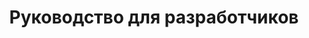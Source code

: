 ---
title: Руководство для разработчиков
type: docs
weight: 20
url: /python-java/developer-guide/
---